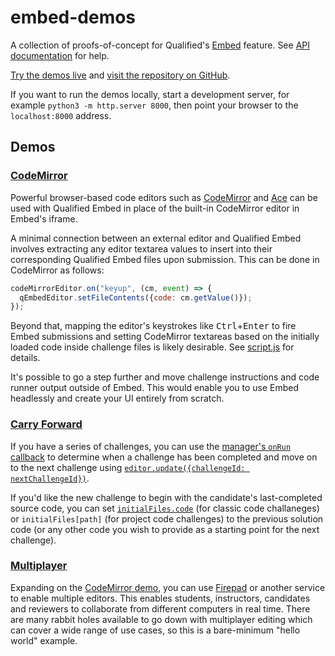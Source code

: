 # embed-demos
A collection of proofs-of-concept for Qualified's [Embed](https://www.qualified.io/embedded) feature. See [API documentation](https://www.qualified.io/embed/api-docs/) for help.

[Try the demos live](https://qualified.github.io/embed-demos) and [visit the repository on GitHub](https://www.github.com/qualified/embed-demos).

If you want to run the demos locally, start a development server, for example `python3 -m http.server 8000`, then point your browser to the `localhost:8000` address.

## Demos

### [CodeMirror](codemirror)
Powerful browser-based code editors such as [CodeMirror](https://codemirror.net) and [Ace](https://ace.c9.io) can be used with Qualified Embed in place of the built-in CodeMirror editor in Embed's iframe.

A minimal connection between an external editor and Qualified Embed involves extracting any editor textarea values to insert into their corresponding Qualified Embed files upon submission. This can be done in CodeMirror as follows:

```javascript
codeMirrorEditor.on("keyup", (cm, event) => {
  qEmbedEditor.setFileContents({code: cm.getValue()});
});
```

Beyond that, mapping the editor's keystrokes like <kbd>Ctrl</kbd>+<kbd>Enter</kbd> to fire Embed submissions and setting CodeMirror textareas based on the initially loaded code inside challenge files is likely desirable. See [script.js](codemirror/script.js) for details.

It's possible to go a step further and move challenge instructions and code runner output outside of Embed. This would enable you to use Embed headlessly and create your UI entirely from scratch.

### [Carry Forward](carry-forward)
If you have a series of challenges, you can use the [manager's `onRun` callback](https://www.qualified.io/embed/api-docs/QualifiedEmbedManager.html#QualifiedEmbedManager__anchor) to determine when a challenge has been completed and move on to the next challenge using [`editor.update({challengeId: nextChallengeId})`](https://www.qualified.io/embed/api-docs/QualifiedEmbeddedEditor.html#update). 

If you'd like the new challenge to begin with the candidate's last-completed source code, you can set [`initialFiles.code`](https://www.qualified.io/embed/api-docs/ChallengeOptions.html#initialFiles__anchor) (for classic code challaneges) or `initialFiles[path]` (for project code challenges) to the previous solution code (or any other code you wish to provide as a starting point for the next challenge).

### [Multiplayer](multiplayer)
Expanding on the [CodeMirror demo](codemirror), you can use [Firepad](https://firepad.io) or another service to enable multiple editors. This enables students, instructors, candidates and reviewers to collaborate from different computers in real time. There are many rabbit holes available to go down with multiplayer editing which can cover a wide range of use cases, so this is a bare-minimum "hello world" example.

